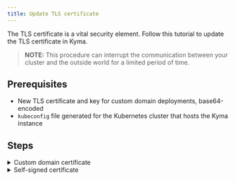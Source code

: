 ```yaml
---
title: Update TLS certificate
---
```


The TLS certificate is a vital security element. Follow this tutorial to update the TLS certificate in Kyma.

>**NOTE:** This procedure can interrupt the communication between your cluster and the outside world for a limited period of time.

## Prerequisites

- New TLS certificate and key for custom domain deployments, base64-encoded
- `kubeconfig` file generated for the Kubernetes cluster that hosts the Kyma instance

## Steps

<div tabs>
  <details>
  <summary>
  Custom domain certificate
  </summary>

  >**CAUTION:** When you regenerate the TLS certificate for Kyma, the `kubeconfig` file generated through Kyma Dashboard becomes invalid. To complete these steps, use the admin `kubeconfig` file generated for the Kubernetes cluster that hosts the Kyma instance you're working on.

  1. Export the Kyma version, your domain, new certificate and key as the environment variables.

      ```bash
      export KYMA_VERSION={KYMA_RELEASE_VERSION}
      export DOMAIN={YOUR_DOMAIN}
      export TLS_CERT={YOUR_NEW_CERTIFICATE}
      export TLS_KEY={YOUR_NEW_KEY}
      ```

  2. Trigger the update process. Run:

      ```bash
      kyma deploy -s $KYMA_VERSION --domain $DOMAIN --tls-cert $TLS_CERT --tls-key $TLS_KEY
      ```
    
      The process is complete when you see the `Kyma installed` message.

  </details>

  <details>
  <summary>
  Self-signed certificate
  </summary>

  The self-signed TLS certificate used in Kyma instances deployed with the default `kyma.example.com` domain is valid for 30 days. If the self-signed certificate expired for your cluster and you can't, for example, log in to Kyma Dashboard, regenerate the self-signed certificate. 

  >>**CAUTION:** When you regenerate the TLS certificate for Kyma, the `kubeconfig` file generated through the Console UI becomes invalid. To complete these steps, use the admin `kubeconfig` file generated for the Kubernetes cluster that hosts the Kyma instance you're working on.

  1. Delete the Secret that stores the expired Kyma TLS certificate. Run:

      ```bash
      kubectl delete secret -n kyma-system apiserver-proxy-tls-cert
      ```

  2. Trigger the update process. Run:

      ```bash
      kubectl -n default label installation/kyma-installation action=install
      ```

      To watch the progress of the update, run:

      ```bash
      while true; do \
      kubectl -n default get installation/kyma-installation -o jsonpath="{'Status: '}{.status.state}{', description: '}{.status.description}"; echo; \
      sleep 5; \
      done
      ```

      The process is complete when you see the `Kyma installed` message.

  3. Add the newly generated certificate to the trusted certificates of your OS. For MacOS, run:
  
      ```bash
      tmpfile=$(mktemp /tmp/temp-cert.XXXXXX) \
      && kubectl get secret kyma-gateway-certs -n istio-system -o jsonpath='{.data.tls\.crt}' | base64 --decode > $tmpfile \
      && sudo security add-trusted-cert -d -r trustRoot -k /Library/Keychains/System.keychain $tmpfile \
      && rm $tmpfile
      ```

  </details>

</div>
